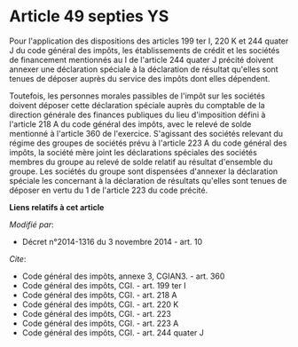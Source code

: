 # Article 49 septies YS

Pour l'application des dispositions des articles 199 ter I, 
220 K et 244 quater J du code général des impôts, les établissements de crédit et les sociétés de financement mentionnés au I
de l'article 244 quater J précité doivent annexer une déclaration spéciale à la déclaration de résultat qu'elles sont tenues
de déposer auprès du service des impôts dont elles dépendent. 

Toutefois, les personnes morales passibles de l'impôt sur les sociétés doivent déposer cette déclaration spéciale auprès du
comptable de la direction générale des finances publiques du lieu d'imposition défini à l'article 218 A du code général des
impôts, avec le relevé de solde mentionné à l'article 360 de l'exercice. S'agissant des sociétés relevant du régime des
groupes de sociétés prévu à l'article 223 A du code général des impôts, la société mère joint les déclarations spéciales des
sociétés membres du groupe au relevé de solde relatif au résultat d'ensemble du groupe. Les sociétés du groupe sont
dispensées d'annexer la déclaration spéciale les concernant à la déclaration de résultats qu'elles sont tenues de déposer en
vertu du 1 de l'article 223 du code précité.

**Liens relatifs à cet article**

_Modifié par_:

  - Décret n°2014-1316 du 3 novembre 2014 - art. 10

_Cite_:

  - Code général des impôts, annexe 3, CGIAN3. - art. 360
  - Code général des impôts, CGI. - art. 199 ter I
  - Code général des impôts, CGI. - art. 218 A
  - Code général des impôts, CGI. - art. 220 K
  - Code général des impôts, CGI. - art. 223
  - Code général des impôts, CGI. - art. 223 A
  - Code général des impôts, CGI. - art. 244 quater J
